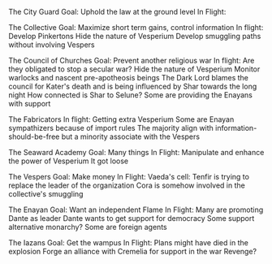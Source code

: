 The City Guard
	Goal: Uphold the law at the ground level
	In Flight:
		

The Collective
	Goal: Maximize short term gains, control information
	In flight:
		Develop Pinkertons
		Hide the nature of Vesperium
		Develop smuggling paths without involving Vespers

The Council of Churches
	Goal: Prevent another religious war
	In flight: 
		Are they obligated to stop a secular war?
		Hide the nature of Vesperium
		Monitor warlocks and nascent pre-apotheosis beings
		The Dark Lord blames the council for Kater's death and is being influenced by Shar towards the long night
			How connected is Shar to Selune?
		Some are providing the Enayans with support

The Fabricators
	In flight:
		Getting extra Vesperium
		Some are Enayan sympathizers because of import rules
		The majority align with information-should-be-free but a minority associate with the Vespers

The Seaward Academy
	Goal: Many things
	In Flight:
		Manipulate and enhance the power of Vesperium
			It got loose
			

The Vespers
	Goal: Make money
	In Flight:
		Vaeda's cell:
			Tenfir is trying to replace the leader of the organization
		Cora is somehow involved in the collective's smuggling

The Enayan
	Goal: Want an independent Flame
	In Flight:
		Many are promoting Dante as leader
		Dante wants to get support for democracy
		Some support alternative monarchy?
		Some are foreign agents

The Iazans
	Goal: Get the wampus
	In Flight:
		Plans might have died in the explosion
		Forge an alliance with Cremelia for support in the war
		Revenge?